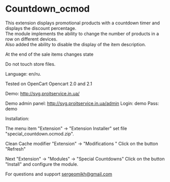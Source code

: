# Countdown_ocmod
This extension displays promotional products with a countdown timer and displays the discount percentage.<br>
The module implements the ability to change the number of products in a row on different devices.<br>
Also added the ability to disable the display of the item description.<br>

At the end of the sale items changes state<br>

Do not touch store files.<br>

Language: en/ru.<br>

Tested on OpenCart Opencart 2.0 and 2.1<br>

Demo: http://svg.proitservice.in.ua/<br>

Demo admin panel: http://svg.proitservice.in.ua/admin Login: demo Pass: demo<br>

Installation:<br>

The menu item "Extension" -> "Extension Installer" set file "special_countdown.ocmod.zip".<br>


Clean Cache modifier "Extension" -> "Modifications " Click on the button "Refresh"<br>

Next "Extension" -> "Modules" -> "Special Countdowns" Click on the button "Install" and configure the module.<br>

For questions and support sergeomikh@gmail.com<br>


